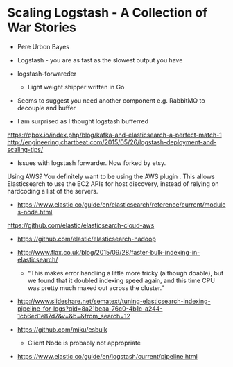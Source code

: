 # Scaling Logstash - A Collection of War Stories

* Pere Urbon Bayes

* Logstash -  you are as fast as the slowest output you have
* logstash-forwareder
  - Light weight shipper written in Go

* Seems to suggest you need another component e.g. RabbitMQ to decouple and
  buffer
* I am surprised as I thought logstash bufferred

https://qbox.io/index.php/blog/kafka-and-elasticsearch-a-perfect-match-1
http://engineering.chartbeat.com/2015/05/26/logstash-deployment-and-scaling-tips/
  - Issues with logstash forwarder.  Now forked by etsy.

Using AWS? You definitely want to be using the AWS plugin .  This allows
Elasticsearch to use the EC2 APIs for host discovery, instead of relying on
hardcoding a list of the servers.

* https://www.elastic.co/guide/en/elasticsearch/reference/current/modules-node.html

https://github.com/elastic/elasticsearch-cloud-aws
* https://github.com/elastic/elasticsearch-hadoop
* http://www.flax.co.uk/blog/2015/09/28/faster-bulk-indexing-in-elasticsearch/
  - "This makes error handling a little more tricky (although doable), but we
    found that it doubled indexing speed again, and this time CPU was pretty
much maxed out across the cluster."
* http://www.slideshare.net/sematext/tuning-elasticsearch-indexing-pipeline-for-logs?qid=8a21beaa-76c0-4b1c-a244-1cb6ed1e87d7&v=&b=&from_search=12

* https://github.com/miku/esbulk

  - Client Node is probably not appropriate
* https://www.elastic.co/guide/en/logstash/current/pipeline.html

